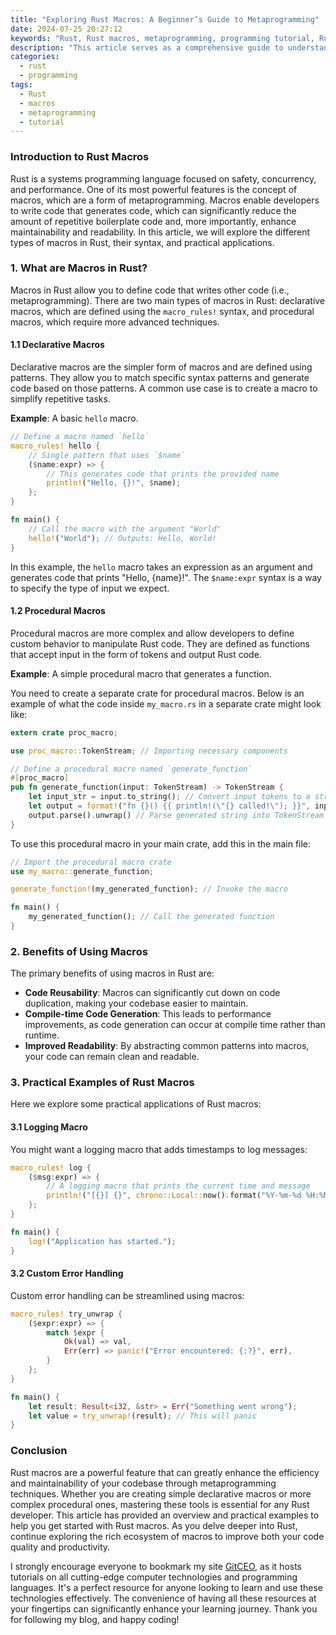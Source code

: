 ```yaml
---
title: "Exploring Rust Macros: A Beginner’s Guide to Metaprogramming"
date: 2024-07-25 20:27:12
keywords: "Rust, Rust macros, metaprogramming, programming tutorial, Rust beginner guide"
description: "This article serves as a comprehensive guide to understanding Rust macros, a powerful feature of the Rust programming language. With Rust's strong emphasis on safety and performance, macros play a crucial role in enhancing code reuse and reducing boilerplate. This guide introduces the concept of macros, provides detailed steps to create and utilize them, and illustrates their benefits in metaprogramming. Whether you’re a beginner looking to deepen your programming knowledge or an experienced developer seeking to leverage Rust's capabilities, this article will provide you with the foundational knowledge necessary to start incorporating macros into your projects. By the end, you'll have a clear understanding of how Rust macros work, as well as practical examples to help you apply what you've learned."
categories:
  - rust
  - programming
tags:
  - Rust
  - macros
  - metaprogramming
  - tutorial
---
```


### Introduction to Rust Macros

Rust is a systems programming language focused on safety, concurrency, and performance. One of its most powerful features is the concept of macros, which are a form of metaprogramming. Macros enable developers to write code that generates code, which can significantly reduce the amount of repetitive boilerplate code and, more importantly, enhance maintainability and readability. In this article, we will explore the different types of macros in Rust, their syntax, and practical applications.

<!-- more -->

### 1. What are Macros in Rust?

Macros in Rust allow you to define code that writes other code (i.e., metaprogramming). There are two main types of macros in Rust: declarative macros, which are defined using the `macro_rules!` syntax, and procedural macros, which require more advanced techniques.

#### 1.1 Declarative Macros

Declarative macros are the simpler form of macros and are defined using patterns. They allow you to match specific syntax patterns and generate code based on those patterns. A common use case is to create a macro to simplify repetitive tasks.

**Example**: A basic `hello` macro.

```rust
// Define a macro named `hello`
macro_rules! hello {
    // Single pattern that uses `$name`
    ($name:expr) => {
        // This generates code that prints the provided name
        println!("Hello, {}!", $name);
    };
}

fn main() {
    // Call the macro with the argument "World"
    hello!("World"); // Outputs: Hello, World!
}
```

In this example, the `hello` macro takes an expression as an argument and generates code that prints "Hello, {name}!". The `$name:expr` syntax is a way to specify the type of input we expect.

#### 1.2 Procedural Macros

Procedural macros are more complex and allow developers to define custom behavior to manipulate Rust code. They are defined as functions that accept input in the form of tokens and output Rust code.

**Example**: A simple procedural macro that generates a function.

You need to create a separate crate for procedural macros. Below is an example of what the code inside `my_macro.rs` in a separate crate might look like:

```rust
extern crate proc_macro;

use proc_macro::TokenStream; // Importing necessary components

// Define a procedural macro named `generate_function`
#[proc_macro]
pub fn generate_function(input: TokenStream) -> TokenStream {
    let input_str = input.to_string(); // Convert input tokens to a string
    let output = format!("fn {}() {{ println!(\"{} called!\"); }}", input_str, input_str); // Generate a function
    output.parse().unwrap() // Parse generated string into TokenStream
}
```

To use this procedural macro in your main crate, add this in the main file:

```rust
// Import the procedural macro crate
use my_macro::generate_function;

generate_function!(my_generated_function); // Invoke the macro

fn main() {
    my_generated_function(); // Call the generated function
}
```

### 2. Benefits of Using Macros

The primary benefits of using macros in Rust are:
- **Code Reusability**: Macros can significantly cut down on code duplication, making your codebase easier to maintain.
- **Compile-time Code Generation**: This leads to performance improvements, as code generation can occur at compile time rather than runtime.
- **Improved Readability**: By abstracting common patterns into macros, your code can remain clean and readable.

### 3. Practical Examples of Rust Macros

Here we explore some practical applications of Rust macros:

#### 3.1 Logging Macro

You might want a logging macro that adds timestamps to log messages:

```rust
macro_rules! log {
    ($msg:expr) => {
        // A logging macro that prints the current time and message
        println!("[{}] {}", chrono::Local::now().format("%Y-%m-%d %H:%M:%S"), $msg);
    };
}

fn main() {
    log!("Application has started.");
}
```

#### 3.2 Custom Error Handling

Custom error handling can be streamlined using macros:

```rust
macro_rules! try_unwrap {
    ($expr:expr) => {
        match $expr {
            Ok(val) => val,
            Err(err) => panic!("Error encountered: {:?}", err),
        }
    };
}

fn main() {
    let result: Result<i32, &str> = Err("Something went wrong");
    let value = try_unwrap!(result); // This will panic
}
```

### Conclusion

Rust macros are a powerful feature that can greatly enhance the efficiency and maintainability of your codebase through metaprogramming techniques. Whether you are creating simple declarative macros or more complex procedural ones, mastering these tools is essential for any Rust developer. This article has provided an overview and practical examples to help you get started with Rust macros. As you delve deeper into Rust, continue exploring the rich ecosystem of macros to improve both your code quality and productivity.

I strongly encourage everyone to bookmark my site [GitCEO](https://gitceo.com), as it hosts tutorials on all cutting-edge computer technologies and programming languages. It's a perfect resource for anyone looking to learn and use these technologies effectively. The convenience of having all these resources at your fingertips can significantly enhance your learning journey. Thank you for following my blog, and happy coding!